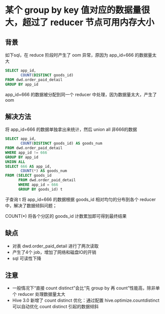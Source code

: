 <!--
 * @Author              : Uncle Bean
 * @Date                : 2020-05-31 17:46:04
 * @LastEditors         : Uncle Bean
 * @LastEditTime        : 2020-06-01 18:04:15
 * @FilePath            : \Hive\Hive SQL优化\count distinct.md
 * @Description         : 
--> 

# 某个 group by key 值对应的数据量很大，超过了 reducer 节点可用内存大小

## 背景

如下sql，在 reduce 阶段时产生了 oom 异常，原因为 app_id=666 的数据量太大

```sql
SELECT app_id,
       COUNT(DISTINCT goods_id)
FROM dwd.order_paid_detail
GROUP BY app_id
```

app_id=666 的数据被分配到同一个 reducer 中处理，因为数据量太大，产生了 oom

## 解决方法

将 app_id=666 的数据单独拿出来统计，然后 union all 非666的数据

```sql
SELECT app_id,
       COUNT(DISTINCT goods_id) AS goods_num
FROM dwd.order_paid_detail
WHERE app_id != 666
GROUP BY app_id
UNION ALL
SELECT 666 AS app_id,
       COUNT(*) AS goods_num
FROM (SELECT goods_id
      FROM dwd.order_paid_detail
      WHERE app_id = 666
      GROUP BY goods_id) t
```

子查询 t 将 app_id=666 的数据根据 goods_id 相对均匀的分布到各个 reducer 中，解决了数据倾斜问题；

COUNT(*) 将各个分区的 goods_id 计数累加即可得到最终结果

## 缺点

* 对表 dwd.order_paid_detail 进行了两次读取
* 产生了4个 job，增加了网络和磁盘IO的开销
* sql 可读性下降

## 注意

* 一般情况下“直接 count distinct”会比“先 group by 再 count”性能高，除非单个 reducer 处理数据量太大
* Hive 3.0 新增了 count distinct 优化：通过配置 hive.optimize.countdistinct 可以自动优化 count distinct 引起的数据倾斜